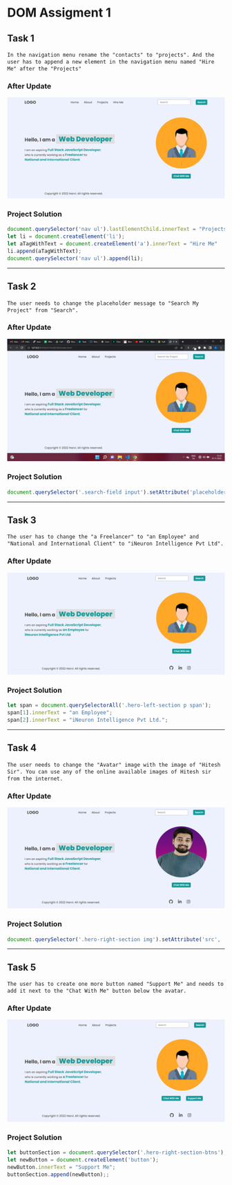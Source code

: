 
# **DOM Assigment 1**
## **Task 1**

    In the navigation menu rename the "contacts" to "projects". And the user has to append a new element in the navigation menu named "Hire Me" after the "Projects"


### **After Update**
![Task 1](firstAssignmentImage/task1Output.png)

### **Project Solution**

```js
document.querySelector('nav ul').lastElementChild.innerText = "Projects";
let li = document.createElement('li');
let aTagWithText = document.createElement('a').innerText = "Hire Me"
li.append(aTagWithText);
document.querySelector('nav ul').append(li);
```
---
## **Task 2**

    The user needs to change the placeholder message to "Search My Project" from "Search".

### **After Update**
![Task 2](<./firstAssignmentImage/task2Output.png>)

### **Project Solution**

```js
document.querySelector('.search-field input').setAttribute('placeholder', 'Search My Project')
```
---
## **Task 3**

    The user has to change the "a Freelancer" to "an Employee" and "National and International Client" to "iNeuron Intelligence Pvt Ltd".

### **After Update**
![Task 3](<./firstAssignmentImage/task3Output.png>)

### **Project Solution**

```js
let span = document.querySelectorAll('.hero-left-section p span');
span[1].innerText = "an Employee";
span[2].innerText = "iNeuron Intelligence Pvt Ltd.";
```
---
## **Task 4**

    The user needs to change the "Avatar" image with the image of "Hitesh Sir". You can use any of the online available images of Hitesh sir from the internet. 

### **After Update**
![Task 4](<./firstAssignmentImage/task4Output.png>)

### **Project Solution**

```js
document.querySelector('.hero-right-section img').setAttribute('src', 'https://hiteshchoudhary.com/static/a8d73d1aac4c79e9bb689640e6090367/2eaab/person-image.jpg');
```
---
## **Task 5**

    The user has to create one more button named "Support Me" and needs to add it next to the "Chat With Me" button below the avatar.

### **After Update**
![Task 5](<./firstAssignmentImage/task5Output.png>)

### **Project Solution**

```js
let buttonSection = document.querySelector('.hero-right-section-btns');
let newButton = document.createElement('button');
newButton.innerText = "Support Me";
buttonSection.append(newButton);;
```

